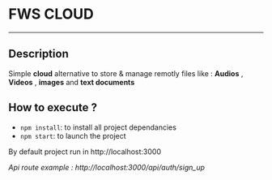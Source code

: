# FWS CLOUD
---
## Description

Simple **cloud** alternative to store & manage remotly files like : **Audios** , **Videos** , **images** and **text documents**

## How to execute ?

- ```npm install```: to install all project dependancies
- ```npm start```: to launch the project

By default project run in http://localhost:3000

*Api route example :* *http://localhost:3000/api/auth/sign_up*

